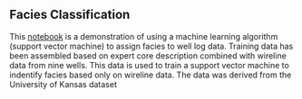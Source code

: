 ## Facies Classification
This [notebook](https://github.com/brendonhall/facies_classification/blob/master/Facies%20Classification%20-%20SVM.ipynb) is a demonstration of using a machine learning algorithm (support vector machine) to assign facies to well log data.  Training data has been assembled based on expert core description combined with wireline data from nine wells.  This data is used to train a support vector machine to indentify facies based only on wireline data.  The data was derived from the University of Kansas dataset


